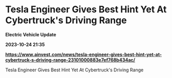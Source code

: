 # Tesla Engineer Gives Best Hint Yet At Cybertruck's Driving Range
**Electric Vehicle Update**

**2023-10-24 21:35**

**https://www.ainvest.com/news/tesla-engineer-gives-best-hint-yet-at-cybertruck-s-driving-range-23101000883e7ef768b434ac/**

Tesla Engineer Gives Best Hint Yet At Cybertruck's Driving Range